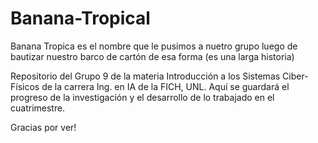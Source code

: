 # Banana-Tropical
Banana Tropica es el nombre que le pusimos a nuetro grupo luego de bautizar nuestro barco de cartón de esa forma (es una larga historia)

Repositorio del Grupo 9 de la materia Introducción a los Sistemas Ciber-Físicos de la carrera Ing. en IA de la FICH, UNL. Aquí se guardará el progreso de la investigación y el desarrollo de lo trabajado en el cuatrimestre.

Gracias por ver!
